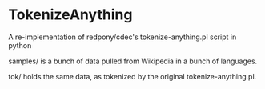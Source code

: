 # TokenizeAnything
A re-implementation of redpony/cdec's tokenize-anything.pl script in python

samples/ is a bunch of data pulled from Wikipedia in a bunch of languages.

tok/ holds the same data, as tokenized by the original tokenize-anything.pl.
